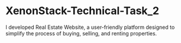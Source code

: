 # XenonStack-Technical-Task_2
I developed Real Estate Website, a user-friendly platform designed to simplify the process of buying, selling, and renting properties.
